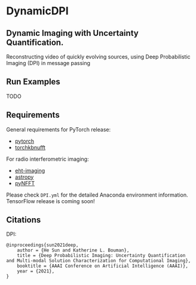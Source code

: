 # DynamicDPI
## Dynamic Imaging with Uncertainty Quantification. 
Reconstructing video of quickly evolving sources, using Deep Probabilistic Imaging (DPI) in message passing

## Run Examples
TODO
  
## Requirements
General requirements for PyTorch release:
* [pytorch](https://pytorch.org/)
* [torchkbnufft](https://pypi.org/project/torchkbnufft/)

For radio interferometric imaging:
* [eht-imaging](https://pypi.org/project/ehtim/)
* [astropy](https://pypi.org/project/astropy/)
* [pyNFFT](https://pypi.org/project/pyNFFT/)

Please check ```DPI.yml``` for the detailed Anaconda environment information. TensorFlow release is coming soon!

## Citations
DPI:
```
@inproceedings{sun2021deep,
    author = {He Sun and Katherine L. Bouman},
    title = {Deep Probabilistic Imaging: Uncertainty Quantification and Multi-modal Solution Characterization for Computational Imaging},
    booktitle = {AAAI Conference on Artificial Intelligence (AAAI)},
    year = {2021},
}
```
